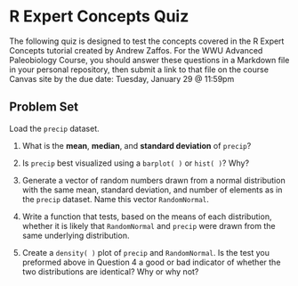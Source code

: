 # R Expert Concepts Quiz

The following quiz is designed to test the concepts covered in the R Expert Concepts tutorial created by Andrew Zaffos. For the WWU Advanced Paleobiology Course, you should answer these questions in a Markdown file in your personal repository, then submit a link to that file on the course Canvas site by the due date: Tuesday, January 29 @ 11:59pm

## Problem Set

Load the `precip` dataset.

1. What is the **mean**, **median**, and **standard deviation** of `precip`?

2. Is `precip` best visualized using a `barplot( )` or `hist( )`? Why?

3. Generate a vector of random numbers drawn from a normal distribution with the same mean, standard deviation, and number of elements as in the `precip` dataset. Name this vector `RandomNormal`.

4. Write a function that tests, based on the means of each distribution, whether it is likely that `RandomNormal` and `precip` were drawn from the same underlying distribution.

5. Create a `density( )` plot of `precip` and `RandomNormal`. Is the test you preformed above in Question 4 a good or bad indicator of whether the two distributions are identical? Why or why not?
